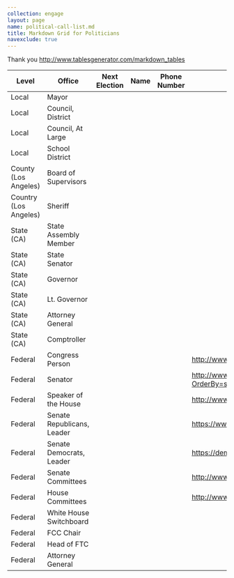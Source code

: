 ```yaml
---
collection: engage
layout: page
name: political-call-list.md
title: Markdown Grid for Politicians
navexclude: true
---
```

Thank you <http://www.tablesgenerator.com/markdown_tables>

| Level                 | Office                     | Next Election | Name | Phone Number | Web Address                                                                      | Address Line 1 | Address Line 2 | City | State | Zip | Email Address |
|-----------------------|----------------------------|---------------|------|--------------|----------------------------------------------------------------------------------|----------------|----------------|------|-------|-----|---------------|
| Local                 | Mayor                      |               |      |              |                                                                                  |                |                |      |       |     |               |
| Local                 | Council, District          |               |      |              |                                                                                  |                |                |      |       |     |               |
| Local                 | Council, At Large          |               |      |              |                                                                                  |                |                |      |       |     |               |
| Local                 | School District            |               |      |              |                                                                                  |                |                |      |       |     |               |
| County (Los Angeles)  | Board of Supervisors       |               |      |              |                                                                                  |                |                |      |       |     |               |
| Country (Los Angeles) | Sheriff                    |               |      |              |                                                                                  |                |                |      |       |     |               |
| State (CA)            | State Assembly Member      |               |      |              |                                                                                  |                |                |      |       |     |               |
| State  (CA)           | State Senator              |               |      |              |                                                                                  |                |                |      |       |     |               |
| State  (CA)           | Governor                   |               |      |              |                                                                                  |                |                |      |       |     |               |
| State  (CA)           | Lt. Governor               |               |      |              |                                                                                  |                |                |      |       |     |               |
| State  (CA)           | Attorney General           |               |      |              |                                                                                  |                |                |      |       |     |               |
| State  (CA)           | Comptroller                |               |      |              |                                                                                  |                |                |      |       |     |               |
| Federal               | Congress Person            |               |      |              | http://www.house.gov/representatives/find/                                       |                |                |      |       |     |               |
| Federal               | Senator                    |               |      |              | http://www.senate.gov/general/contact_information/senators_cfm.cfm?OrderBy=state |                |                |      |       |     |               |
| Federal               | Speaker of the House       |               |      |              | http://www.speaker.gov/                                                          |                |                |      |       |     |               |
| Federal               | Senate Republicans, Leader |               |      |              | https://www.republicans.senate.gov                                               |                |                |      |       |     |               |
| Federal               | Senate Democrats, Leader   |               |      |              | https://democrats.senate.gov/                                                    |                |                |      |       |     |               |
| Federal               | Senate Committees          |               |      |              | http://www.senate.gov/committees/committees_home.htm                             |                |                |      |       |     |               |
| Federal               | House Committees           |               |      |              | http://www.house.gov/committees/                                                 |                |                |      |       |     |               |
| Federal               | White House Switchboard    |               |      |              |                                                                                  |                |                |      |       |     |               |
| Federal               | FCC Chair                  |               |      |              |                                                                                  |                |                |      |       |     |               |
| Federal               | Head of FTC                |               |      |              |                                                                                  |                |                |      |       |     |               |
| Federal               | Attorney General           |               |      |              |                                                                                  |                |                |      |       |     |               |

